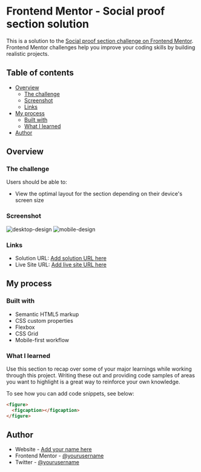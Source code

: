 # Frontend Mentor - Social proof section solution

This is a solution to the [Social proof section challenge on Frontend Mentor](https://www.frontendmentor.io/challenges/social-proof-section-6e0qTv_bA). Frontend Mentor challenges help you improve your coding skills by building realistic projects. 

## Table of contents

- [Overview](#overview)
  - [The challenge](#the-challenge)
  - [Screenshot](#screenshot)
  - [Links](#links)
- [My process](#my-process)
  - [Built with](#built-with)
  - [What I learned](#what-i-learned)
- [Author](#author)

## Overview

### The challenge

Users should be able to:

- View the optimal layout for the section depending on their device's screen size

### Screenshot

![desktop-design](.screenshot/desktop-design.jpg)
![mobile-design](.screenshot/mobile-design.jpg)


### Links

- Solution URL: [Add solution URL here](https://github.com/muakone/social-proof-section.git)
- Live Site URL: [Add live site URL here](https://muakone.github.io/social-proof-section/)

## My process

### Built with

- Semantic HTML5 markup
- CSS custom properties
- Flexbox
- CSS Grid
- Mobile-first workflow


### What I learned

Use this section to recap over some of your major learnings while working through this project. Writing these out and providing code samples of areas you want to highlight is a great way to reinforce your own knowledge.

To see how you can add code snippets, see below:

```html
<figure>
  <figcaption></figcaption>
</figure>
```

## Author

- Website - [Add your name here](https://muakone.github.io/social-proof-section/)
- Frontend Mentor - [@yourusername](https://www.frontendmentor.io/profile/muak)
- Twitter - [@yourusername](https://www.twitter.com/@Muhiz_akanni)

